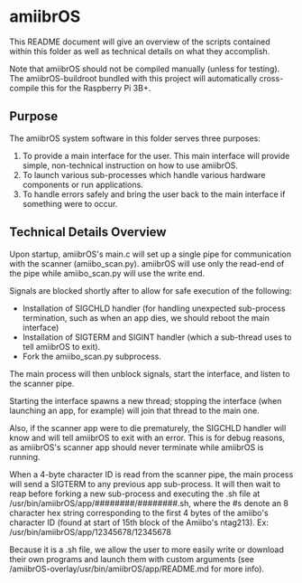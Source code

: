 # amiibrOS
This README document will give an overview of the scripts contained within this
folder as well as technical details on what they accomplish.

Note that amiibrOS should not be compiled manually (unless for testing). The
amiibrOS-buildroot bundled with this project will automatically cross-compile
this for the Raspberry Pi 3B+.

## Purpose
The amiibrOS system software in this folder serves three purposes:
1. To provide a main interface for the user. This main interface will provide
simple, non-technical instruction on how to use amiibrOS.
2. To launch various sub-processes which handle various hardware components or
run applications.
3. To handle errors safely and bring the user back to the main interface if
something were to occur.

## Technical Details Overview
Upon startup, amiibrOS's main.c will set up a single pipe for communication
with the scanner (amiibo_scan.py). amiibrOS will use only the read-end of the
pipe while amiibo_scan.py will use the write end.

Signals are blocked shortly after to allow for safe execution of the following:
* Installation of SIGCHLD handler (for handling unexpected sub-process
termination, such as when an app dies, we should reboot the main interface)
* Installation of SIGTERM and SIGINT handler (which a sub-thread uses to tell
amiibrOS to exit).
* Fork the amiibo_scan.py subprocess.

The main process will then unblock signals, start the interface, and listen to
the scanner pipe.

Starting the interface spawns a new thread; stopping the interface (when
launching an app, for example) will join that thread to the main one.

Also, if the scanner app were to die prematurely, the SIGCHLD handler will know
and will tell amiibrOS to exit with an error. This is for debug reasons, as
amiibrOS's scanner app should never terminate while amiibrOS is running.

When a 4-byte character ID is read from the scanner pipe, the main process will
send a SIGTERM to any previous app sub-process. It will then wait to reap
before forking a new sub-process and executing the .sh file at
/usr/bin/amiibrOS/app/########/########.sh, where the #s denote an 8
character hex string corresponding to the first 4 bytes of the amiibo's
character ID (found at start of 15th block of the Amiibo's ntag213). Ex:
/usr/bin/amiibrOS/app/12345678/12345678

Because it is a .sh file, we allow the user to more easily write or download
their own programs and launch them with custom arguments (see
<project-root>/amiibrOS-overlay/usr/bin/amiibrOS/app/README.md for more info).
